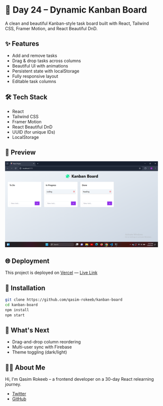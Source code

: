 # 🧩 Day 24 – Dynamic Kanban Board

A clean and beautiful Kanban-style task board built with React, Tailwind CSS, Framer Motion, and React Beautiful DnD.

## ✨ Features

- Add and remove tasks
- Drag & drop tasks across columns
- Beautiful UI with animations
- Persistent state with localStorage
- Fully responsive layout
- Editable task columns

## 🛠️ Tech Stack

- React
- Tailwind CSS
- Framer Motion
- React Beautiful DnD
- UUID (for unique IDs)
- LocalStorage

## 📸 Preview

![Preview](https://raw.githubusercontent.com/qasim-rokeeb/kanban-board/main/screenshot.png)

## 🌐 Deployment


This project is deployed on [Vercel](https://vercel.com/) — [Live Link](https://kanban-board-eight-theta.vercel.app/)


## 🚀 Installation

```bash
git clone https://github.com/qasim-rokeeb/kanban-board
cd kanban-board
npm install
npm start
```

## 🔮 What's Next

- Drag-and-drop column reordering
- Multi-user sync with Firebase
- Theme toggling (dark/light)

## 👨‍💻 About Me

Hi, I'm Qasim Rokeeb – a frontend developer on a 30-day React relearning journey.

- [Twitter](https://twitter.com/qasimrokeeb)
- [GitHub](https://github.com/Qasim-Rokeeb)
```

